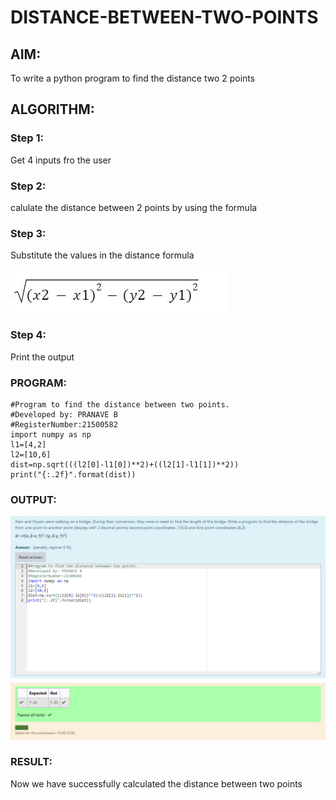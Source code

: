 # DISTANCE-BETWEEN-TWO-POINTS

## AIM:
To write a python program to find the distance two 2 points
## ALGORITHM:

### Step 1: 
Get 4 inputs fro  the user
### Step 2: 
calulate the distance between 2 points by using the formula
### Step 3: 
Substitute the values in the distance formula  

![github logo](formula.png) 
### Step 4: 
Print the output

### PROGRAM:
~~~
#Program to find the distance between two points.
#Developed by: PRANAVE B
#RegisterNumber:21500582
import numpy as np
l1=[4,2]
l2=[10,6]
dist=np.sqrt(((l2[0]-l1[0])**2)+((l2[1]-l1[1])**2))
print("{:.2f}".format(dist))
~~~  

### OUTPUT:
![github logo](dist.png)

### RESULT:

Now we have successfully calculated the distance between two points
